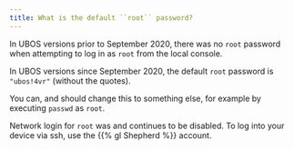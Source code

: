 ```yaml
---
title: What is the default ``root`` password?
---
```


In UBOS versions prior to September 2020, there was no ``root`` password when attempting to
log in as ``root`` from the local console.

In UBOS versions since September 2020, the default ``root`` password is `"ubos!4vr"` (without
the quotes).

You can, and should change this to something else, for example by executing ``passwd``
as ``root``.

Network login for ``root`` was and continues to be disabled. To log into your device via ssh,
use the {{% gl Shepherd %}} account.
